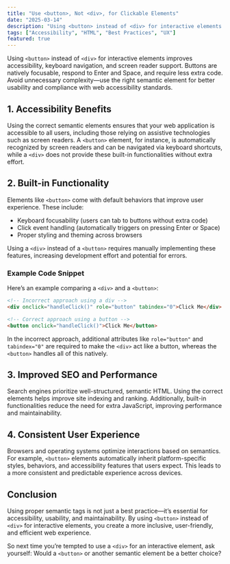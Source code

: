 ```yaml
---
title: "Use <button>, Not <div>, for Clickable Elements"
date: "2025-03-14"
description: "Using <button> instead of <div> for interactive elements improves accessibility, keyboard navigation, and screen reader support. Buttons are natively focusable, respond to Enter and Space, and require less extra code. Avoid unnecessary complexity—use the right semantic element for better usability and compliance with web accessibility standards."
tags: ["Accessibility", "HTML", "Best Practices", "UX"]
featured: true
---
```


Using `<button>` instead of `<div>` for interactive elements improves accessibility, keyboard navigation, and screen reader support. Buttons are natively focusable, respond to Enter and Space, and require less extra code. Avoid unnecessary complexity—use the right semantic element for better usability and compliance with web accessibility standards.

## 1. Accessibility Benefits

Using the correct semantic elements ensures that your web application is accessible to all users, including those relying on assistive technologies such as screen readers. A `<button>` element, for instance, is automatically recognized by screen readers and can be navigated via keyboard shortcuts, while a `<div>` does not provide these built-in functionalities without extra effort.

## 2. Built-in Functionality

Elements like `<button>` come with default behaviors that improve user experience. These include:

- Keyboard focusability (users can tab to buttons without extra code)
- Click event handling (automatically triggers on pressing Enter or Space)
- Proper styling and theming across browsers

Using a `<div>` instead of a `<button>` requires manually implementing these features, increasing development effort and potential for errors.

### Example Code Snippet

Here’s an example comparing a `<div>` and a `<button>`:

```html
<!-- Incorrect approach using a div -->
<div onclick="handleClick()" role="button" tabindex="0">Click Me</div>

<!-- Correct approach using a button -->
<button onclick="handleClick()">Click Me</button>
```

In the incorrect approach, additional attributes like `role="button"` and `tabindex="0"` are required to make the `<div>` act like a button, whereas the `<button>` handles all of this natively.

## 3. Improved SEO and Performance

Search engines prioritize well-structured, semantic HTML. Using the correct elements helps improve site indexing and ranking. Additionally, built-in functionalities reduce the need for extra JavaScript, improving performance and maintainability.

## 4. Consistent User Experience

Browsers and operating systems optimize interactions based on semantics. For example, `<button>` elements automatically inherit platform-specific styles, behaviors, and accessibility features that users expect. This leads to a more consistent and predictable experience across devices.

## Conclusion

Using proper semantic tags is not just a best practice—it’s essential for accessibility, usability, and maintainability. By using `<button>` instead of `<div>` for interactive elements, you create a more inclusive, user-friendly, and efficient web experience.

So next time you’re tempted to use a `<div>` for an interactive element, ask yourself: Would a `<button>` or another semantic element be a better choice?
